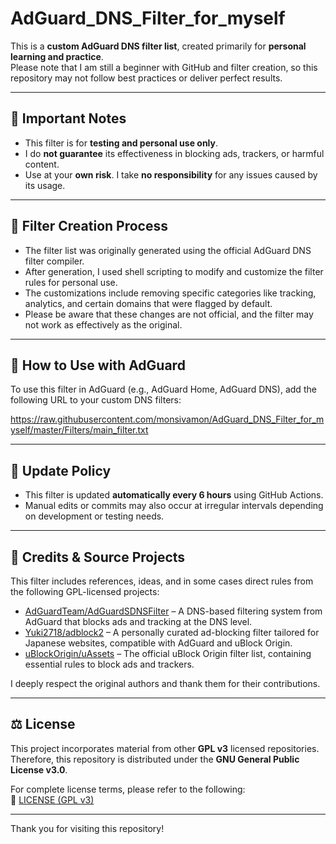 # AdGuard_DNS_Filter_for_myself

This is a **custom AdGuard DNS filter list**, created primarily for **personal learning and practice**.  
Please note that I am still a beginner with GitHub and filter creation, so this repository may not follow best practices or deliver perfect results.

---

## 📌 Important Notes

- This filter is for **testing and personal use only**.
- I do **not guarantee** its effectiveness in blocking ads, trackers, or harmful content.
- Use at your **own risk**. I take **no responsibility** for any issues caused by its usage.

---

## 🔧 Filter Creation Process
- The filter list was originally generated using the official AdGuard DNS filter compiler.
- After generation, I used shell scripting to modify and customize the filter rules for personal use.
- The customizations include removing specific categories like tracking, analytics, and certain domains that were flagged by default.
- Please be aware that these changes are not official, and the filter may not work as effectively as the original.

---

## 🔗 How to Use with AdGuard

To use this filter in AdGuard (e.g., AdGuard Home, AdGuard DNS), add the following URL to your custom DNS filters:

https://raw.githubusercontent.com/monsivamon/AdGuard_DNS_Filter_for_myself/master/Filters/main_filter.txt

---

## 🔄 Update Policy

- This filter is updated **automatically every 6 hours** using GitHub Actions.
- Manual edits or commits may also occur at irregular intervals depending on development or testing needs.

---

## 📝 Credits & Source Projects

This filter includes references, ideas, and in some cases direct rules from the following GPL-licensed projects:

- [AdGuardTeam/AdGuardSDNSFilter](https://github.com/AdguardTeam/AdGuardSDNSFilter) – A DNS-based filtering system from AdGuard that blocks ads and tracking at the DNS level.
- [Yuki2718/adblock2](https://github.com/Yuki2718/adblock2) – A personally curated ad-blocking filter tailored for Japanese websites, compatible with AdGuard and uBlock Origin.
- [uBlockOrigin/uAssets](https://github.com/uBlockOrigin/uAssets) – The official uBlock Origin filter list, containing essential rules to block ads and trackers.

I deeply respect the original authors and thank them for their contributions.

---

## ⚖️ License

This project incorporates material from other **GPL v3** licensed repositories.  
Therefore, this repository is distributed under the **GNU General Public License v3.0**.

For complete license terms, please refer to the following:  
📄 [LICENSE (GPL v3)](https://www.gnu.org/licenses/gpl-3.0.en.html)

---

Thank you for visiting this repository!
